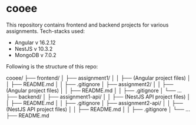 # cooee

This repository contains frontend and backend projects for various assignments.
Tech-stacks used:
- Angular   v   16.2.12
- NestJS    v   10.3.2
- MongoDB   v   7.0.2

Following is the structure of this repo:

cooee/
├── frontend/
│   ├── assignment1/
│   │   ├── (Angular project files)
│   │   ├── README.md
│   │   ├── .gitignore
│   ├── assignment2/
│   │   ├── (Angular project files)
│   │   ├── README.md
│   │   ├── .gitignore
│   └── ...
├── backend/
│   ├── assignment1-api/
│   │   ├── (NestJS API project files)
│   │   ├── README.md
│   │   ├── .gitignore
│   ├── assignment2-api/
│   │   ├── (NestJS API project files)
│   │   ├── README.md
│   │   ├── .gitignore
│   └── ...
├── README.md
